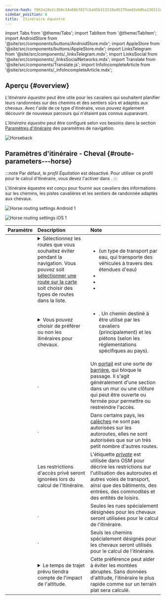 ```yaml
---
source-hash: f863a18e2c3b8c34a6bbf837cba45b313219a45379aed3eb8ba136511d1c18a4
sidebar_position: 6
title:  Itinéraire équestre
---
```

import Tabs from '@theme/Tabs';
import TabItem from '@theme/TabItem';
import AndroidStore from '@site/src/components/buttons/AndroidStore.mdx';
import AppleStore from '@site/src/components/buttons/AppleStore.mdx';
import LinksTelegram from '@site/src/components/_linksTelegram.mdx';
import LinksSocial from '@site/src/components/_linksSocialNetworks.mdx';
import Translate from '@site/src/components/Translate.js';
import InfoIncompleteArticle from '@site/src/components/_infoIncompleteArticle.mdx';

## Aperçu {#overview}

*L'itinéraire équestre* peut être utile pour les cavaliers qui souhaitent planifier leurs randonnées sur des chemins et des sentiers sûrs et adaptés aux chevaux. Avec l'aide de ce type d'itinéraire, vous pouvez également découvrir de nouveaux parcours qui n'étaient pas connus auparavant.

*L'itinéraire équestre* peut être configuré selon vos besoins dans la section [Paramètres d'itinéraire](../guidance/navigation-settings.md#route-parameters) des paramètres de navigation.

![Horseback](@site/static/img/navigation/routing/horseback_routing_overview.png)

## Paramètres d'itinéraire - Cheval {#route-parameters---horse}

:::note
Par défaut, le *profil Équitation* est désactivé. Pour utiliser ce profil pour le calcul d'itinéraire, vous devez l'activer dans *<Translate android="true" ids="shared_string_menu,shared_string_settings,application_profiles"/>*.
:::

L'itinéraire équestre est conçu pour fournir aux cavaliers des informations sur les chemins, les pistes cavalières et les sentiers de randonnée adaptés aux chevaux.

<Tabs groupId="operating-systems" queryString="current-os">

<TabItem value="android" label="Android">

![Horse routing settings Android 1](@site/static/img/navigation/routing/horse-routing-andr.png)

</TabItem>

<TabItem value="ios" label="iOS">

![Horse routing settings iOS 1](@site/static/img/navigation/routing/horse-routing-ios.png)

</TabItem>

</Tabs>

| Paramètre | Description | Note |
|:------------|:---------------|:---------------|
| *<Translate android="true" ids="impassable_road"/>* | <details><summary> Sélectionnez les routes que vous souhaitez éviter pendant la navigation. Vous pouvez soit [sélectionner une route sur la carte](../../map/map-context-menu/#avoid-road) soit choisir des types de routes dans la liste. </summary> ![Avoid roads Android](@site/static/img/navigation/routing/horse_routing_avoid_android.png) </details> | <ul><li> [<Translate android="true" ids="routing_attr_avoid_ferries_name"/>](https://wiki.openstreetmap.org/wiki/Ferries) (un type de transport par eau, qui transporte des véhicules à travers des étendues d'eau)</li><li>[<Translate android="true" ids="routing_attr_avoid_stairs_name"/>](https://wiki.openstreetmap.org/wiki/Tag:highway%3Dsteps)</li><li>[<Translate android="true" ids="routing_attr_avoid_tunnels_name"/>](https://wiki.openstreetmap.org/wiki/Key:tunnel)</li><li>[<Translate android="true" ids="routing_attr_avoid_motorway_name"/>](https://wiki.openstreetmap.org/wiki/Tag:highway%3Dmotorway)</li></ul>|
| *<Translate android="true" ids="prefer_in_routing_title"/>* | <details><summary> Vous pouvez choisir de préférer ou non les itinéraires pour chevaux. </summary> ![Prefer horses routes Android](@site/static/img/navigation/routing/horse_routing_prefer_android.png) </details> | <ul><li>[<Translate android="true" ids="routing_attr_prefer_horse_routes_name"/>](https://wiki.openstreetmap.org/wiki/Tag:highway%3Dbridleway). Un chemin destiné à être utilisé par les cavaliers (principalement) et les piétons (selon les réglementations spécifiques au pays). </li></ul> |
| *<Translate android="true" ids="routing_attr_allow_gate_name"/>* | <Translate android="true" ids="routing_attr_allow_gate_description"/>. | Un [portail](https://wiki.openstreetmap.org/wiki/Tag:barrier%3Dgate) est une sorte de [barrière](https://wiki.openstreetmap.org/wiki/Key:barrier), qui bloque le passage. Il s'agit généralement d'une section dans un mur ou une clôture qui peut être ouverte ou fermée pour permettre ou restreindre l'accès. |
| *<Translate android="true" ids="routing_attr_carriage_restrictions_name"/>* | <Translate android="true" ids="routing_attr_carriage_restrictions_description"/>. | Dans certains pays, les [calèches](https://wiki.openstreetmap.org/wiki/Key:carriage) ne sont pas autorisées sur les autoroutes, elles ne sont autorisées que sur un très petit nombre d'autres routes. |
| *<Translate android="true" ids="routing_attr_allow_private_name"/>* | Les restrictions d'accès privé seront ignorées lors du calcul de l'itinéraire. | L'étiquette *[private](https://wiki.openstreetmap.org/wiki/Key:access)* est utilisée dans OSM pour décrire les restrictions sur l'utilisation des autoroutes et autres voies de transport, ainsi que des bâtiments, des entrées, des commodités et des entités de loisirs. |
| *<Translate android="true" ids="routing_attr_only_permitted_streets_name"/>* | <Translate android="true" ids="routing_attr_only_permitted_streets_description"/>. | Seules les rues spécialement désignées pour les chevaux seront utilisées pour le calcul de l'itinéraire. |
| *<Translate android="true" ids="routing_attr_only_permitted_ways_name"/>* | <Translate android="true" ids="routing_attr_only_permitted_ways_description"/>. | Seuls les chemins spécialement désignés pour les chevaux seront utilisés pour le calcul de l'itinéraire. |
|*<Translate android="true" ids="routing_attr_height_obstacles_name"/>* | <details><summary> Le temps de trajet prévu tiendra compte de l'impact de l'altitude. </summary> ![Use elevation data Android](@site/static/img/navigation/routing/horse_routing_elevation_android.png) </details> | Cette préférence peut aider à éviter les montées abruptes. Sans données d'altitude, l'itinéraire le plus rapide comme sur un terrain plat sera calculé. |